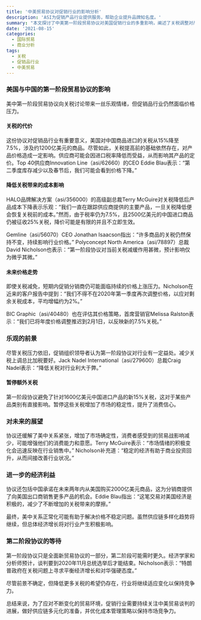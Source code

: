 ```yaml
---
title: '中美贸易协议对促销行业的影响分析'
description: 'ASI为促销产品行业提供服务，帮助企业提升品牌知名度。'
summary: "本文探讨了中美第一阶段贸易协议对美国促销行业的多重影响，阐述了关税调整对产品价格的波动以及行业未来发展趋势。"
date: '2021-08-15'
categories:
  - 国际贸易
  - 商业分析
tags:
  - 关税
  - 促销品行业
  - 中美贸易
---
```


### 美国与中国的第一阶段贸易协议的影响

美中第一阶段贸易协议向关税讨论带来一丝乐观情绪，但促销品行业仍然面临价格压力。

#### 关税的代价

这份协议对促销品行业有重要意义，美国对中国商品进口的关税从15%降至7.5%，涉及约1200亿美元的商品。尽管如此，关税提高前的基础依然存在，对产品价格造成一定影响。供应商可能会因进口税率降低而受益，从而影响其产品的定价。Top 40供应商Innovation Line（asi/62660）的CEO Eddie Blau表示：“第二季度库存减少以及春节后，我们可能会看到价格下降。”

#### 降低关税带来的成本影响

HALO品牌解决方案（asi/356000）的高级副总裁Terry McGuire对关税降低后产品成本下降表示乐观：“我们一直在跟踪供应商提供的主要产品，一旦关税降低便会恢复关税前的成本。”然而，由于税率仍为7.5%，且2500亿美元的中国进口商品仍被征收25%关税，降价可能是有限的并且不立即生效。

Gemline（asi/56070）CEO Jonathan Isaacson指出：“许多商品的关税仍然保持不变，持续影响行业价格。” Polyconcept North America（asi/78897）总裁David Nicholson也表示：“第一阶段协议对当前关税减缓作用甚微，预计影响仅为微乎其微。”

#### 未来价格走势

即使关税减免，短期内促销分销商仍可能面临持续的价格上涨压力。Nicholson在近来的客户报告中提到：“我们不得不在2020年第一季度再次调整价格，以应对剩余关税成本，平均增幅约为2%。”

BIC Graphic（asi/40480）也在评估其价格策略，首席营销官Melissa Ralston表示：“我们已将年度价格调整推迟到2月1日，以反映新的7.5%关税。”

### 乐观的前景

尽管关税压力依旧，促销组织领导者认为第一阶段协议对行业有一定益处。减少关税上调总比加税要好。Jack Nadel International（asi/279600）总裁Craig Nadel表示：“降低关税对行业利大于弊。”

#### 暂停额外关税

第一阶段协议避免了针对1600亿美元中国进口产品的新15%关税，这对于某些产品类别有直接影响。暂停这些关税增加了市场的稳定性，提升了消费信心。

### 对未来的展望

协议还缓解了美中关系紧张，增加了市场确定性，消费者感受到的贸易战影响减少，可能增强他们的消费能力和意愿。Terry McGuire表示：“市场情绪的积极变化会迅速反映在行业销售中。” Nicholson补充道：“稳定的经济有助于商业投资回升，从而间接改善行业状况。”

### 进一步的经济利益

协议还包括中国承诺在未来两年内从美国购买2000亿美元商品，这为分销商提供了向美国出口商销售更多产品的机会。Eddie Blau指出：“这笔交易对美国经济是积极的，减少了不断增加的关税带来的摩擦。”

最终，美中关系正常化可能有助于解决价格不稳定问题。虽然供应链多样化趋势将继续，但总体经济增长将对行业产生积极影响。

### 第二阶段协议的等待

第一阶段协议只是全面新贸易协议的一部分，第二阶段可能需时更久。经济学家和分析师预计，谈判要到2020年11月总统选举后才能结束。Nicholson表示：“特朗普政府在关税问题上寻求平衡经济增长和对华强硬态度。”

尽管前景不确定，但降低更多关税的希望仍存在，行业将继续适应变化以保持竞争力。

总结来说，为了应对不断变化的贸易环境，促销行业需要持续关注中美贸易谈判的进展，做好供应链多元化的准备，并优化成本管理策略以保持市场竞争力。